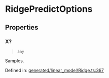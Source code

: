 # RidgePredictOptions

## Properties

### X?

> `any`

Samples.

Defined in:  [generated/linear\_model/Ridge.ts:397](https://github.com/transitive-bullshit/scikit-learn-ts/blob/b59c1ff/packages/sklearn/src/generated/linear_model/Ridge.ts#L397)
